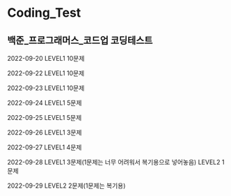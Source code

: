 # Coding_Test
## 백준_프로그래머스_코드업 코딩테스트

2022-09-20 LEVEL1 10문제 

2022-09-22 LEVEL1 10문제

2022-09-23 LEVEL1 10문제

2022-09-24 LEVEL1 5문제

2022-09-25 LEVEL1 5문제

2022-09-26 LEVEL1 3문제

2022-09-27 LEVEL1 4문제

2022-09-28 LEVEL1 3문제(1문제는 너무 어려워서 복기용으로 넣어놓음)
           LEVEL2 1문제

2022-09-29 LEVEL2 2문제(1문제는 복기용)
